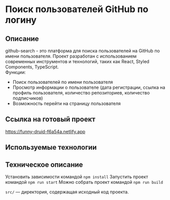 # Поиск пользователей GitHub по логину

## Описание
github-search - это платформа для поиска пользователей на GitHub по имени пользователя. Проект разработан с использованием современных инструментов и технологий, таких как React, Styled Components, TypeScript. <br />
Функции: 
<ul>
  <li>Поиск пользователей по имени пользователя</li>
  <li>Просмотр информации о пользователе (дата регистрации, ссылка на профиль пользователя, количество репозиториев, количество подписчиков)</li>
  <li>Возможность перейти на страницу пользователя</li>
</ul>

## Ссылка на готовый проект
https://funny-druid-f6a54a.netlify.app

## Используемые технологии

## Техническое описание
Установить зависимости командой `npm install`
Запустить проект командой `npm run start`
Можно собрать проект командой `npm run build`

`src/` — директория, содержащая исходный код проекта.
